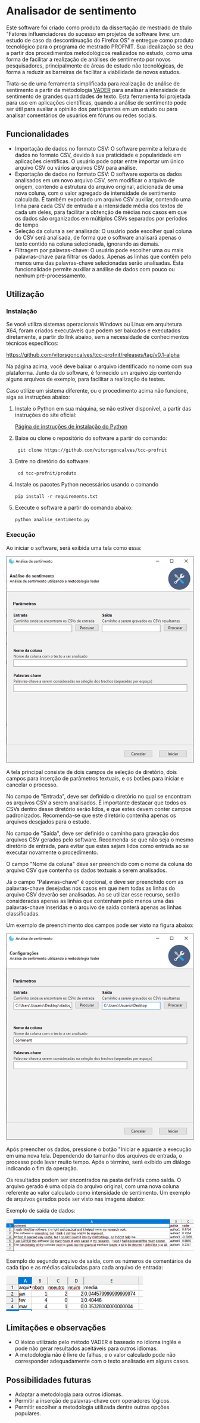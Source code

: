 # Analisador de sentimento

Este software foi criado como produto da dissertação de mestrado de título "Fatores influenciadores do sucesso em projetos de software livre: um estudo de caso da descontinuação do Firefox OS" e entregue como produto tecnológico para o programa de mestrado PROFNIT. Sua idealização se deu a partir dos procedimentos metodológicos realizados no estudo, como uma forma de facilitar a realização de análises de sentimento por novos pesquisadores, principalmente de áreas de estudo não tecnológicas, de forma a reduzir as barreiras de facilitar a viabilidade de novos estudos.

Trata-se de uma ferramenta simplificada para realização de análise de sentimento a partir da metodologia [VADER](https://github.com/cjhutto/vaderSentiment) para analisar a intensidade de sentimento de grandes quantidades de texto. Esta ferramenta foi projetada para uso em aplicações científicas, quando a análise de sentimento pode ser útil para avaliar a opinião dos participantes em um estudo ou para analisar comentários de usuários em fóruns ou redes sociais. 

## Funcionalidades

- Importação de dados no formato CSV: O software permite a leitura de dados no formato CSV, devido à sua praticidade e popularidade em aplicações científicas. O usuário pode optar entre importar um único arquivo CSV ou vários arquivos CSV para análise.
- Exportação de dados no formato CSV: O software exporta os dados analisados em um novo arquivo CSV, sem modificar o arquivo de origem, contendo a estrutura do arquivo original, adicionada de uma nova coluna, com o valor agregado de intensidade de sentimento calculada. É também exportado um arquivo CSV auxiliar, contendo uma linha para cada CSV de entrada e a intensidade média dos textos de cada um deles, para facilitar a obtenção de médias nos casos em que os dados são organizados em múltiplos CSVs separados por períodos de tempo 
- Seleção da coluna a ser analisada: O usuário pode escolher qual coluna do CSV será analisada, de forma que o software analisará apenas o texto contido na coluna selecionada, ignorando as demais.
- Filtragem por palavras-chave: O usuário pode escolher uma ou mais palavras-chave para filtrar os dados. Apenas as linhas que contêm pelo menos uma das palavras-chave selecionadas serão analisadas. Esta funcionalidade permite auxiliar a análise de dados com pouco ou nenhum pré-processamento.

## Utilização

### Instalação

Se você utiliza sistemas operacionais Windows ou Linux em arquitetura X64, foram criados executáveis que podem ser baixados e executados diretamente, a partir do link abaixo, sem a necessidade de conhecimentos técnicos específicos:

https://github.com/vitorsgoncalves/tcc-profnit/releases/tag/v0.1-alpha

Na página acima, você deve baixar o arquivo identificado no nome com sua plataforma. Junto da do software, é fornecido um arquivo zip contendo alguns arquivos de exemplo, para facilitar a realização de testes.

Caso utilize um sistema diferente, ou o procedimento acima não funcione, siga as instruções abaixo:

1. Instale o Python em sua máquina, se não estiver disponível, a partir das instruções do site oficial:

	[Página de instruções de instalação do Python](https://www.python.org/about/gettingstarted/)

1. Baixe ou clone o repositório do software a partir do comando:  

	` git clone https://github.com/vitorsgoncalves/tcc-profnit` 

2. Entre no diretório do software:

	` cd tcc-profnit/produto` 

3. Instale os pacotes Python necessários usando o comando 

	`pip install -r requirements.txt`

4. Execute o software a partir do comando abaixo:

	`python analise_sentimento.py`

### Execução

Ao iniciar o software, será exibida uma tela como essa:

![Tela principal do software, exibindo as opções disponíveis](https://github.com/vitorsgoncalves/tcc-profnit/blob/main/produto/imagens/tela%20principal.png?raw=true "Tela principal do software")

A tela principal consiste de dois campos de seleção de diretório, dois campos para inserção de parâmetros textuais, e os botões para iniciar e cancelar o processo.

No campo de "Entrada", deve ser definido o diretório no qual se encontram os arquivos CSV a serem analisados. É importante destacar que todos os CSVs dentro desse diretório serão lidos, e que estes devem conter campos padronizados. Recomenda-se que este diretório contenha apenas os arquivos desejados para o estudo.

No campo de "Saída", deve ser definido o caminho para gravação dos arquivos CSV gerados pelo software. Recomenda-se que não seja o mesmo diretório de entrada, para evitar que estes sejam lidos como entrada ao se executar novamente o procedimento.

O campo "Nome da coluna" deve ser preenchido com o nome da coluna do arquivo CSV que contenha os dados textuais a serem analisados. 

Já o campo "Palavras-chave" é opcional, e deve ser preenchido com as palavras-chave desejadas nos casos em que nem todas as linhas do arquivo CSV deverão ser analisadas. Ao se utilizar esse recurso, serão consideradas apenas as linhas que contenham pelo menos uma das palavras-chave inseridas e o arquivo de saída conterá apenas as linhas classificadas.

Um exemplo de preenchimento dos campos pode ser visto na figura abaixo:

![Imagem da tela principal com os dados preenchidos](https://github.com/vitorsgoncalves/tcc-profnit/blob/main/produto/imagens/dados%20inseridos.png?raw=true "Imagem da tela principal com os dados preenchidos")

Após preencher os dados, pressione o botão "Iniciar e aguarde a execução em uma nova tela. Dependendo do tamanho dos arquivos de entrada, o processo pode levar muito tempo. Após o término, será exibido um diálogo indicando o fim da operação.

Os resultados podem ser encontrados na pasta definida como saída. O arquivo gerado é uma cópia do arquivo original, com uma nova coluna referente ao valor calculado como intensidade de sentimento. Um exemplo de arquivos gerados pode ser visto nas imagens abaixo:

Exemplo de saída de dados:

![Imagem demonstrando um exemplo de saída de dados](https://github.com/vitorsgoncalves/tcc-profnit/blob/main/produto/imagens/resultado.png?raw=true "Exemplo de arquivo de saída")

Exemplo do segundo arquivo de saída, com os números de comentários de cada tipo e as médias calculadas para cada arquivo de entrada:

![Exemplo do segundo arquivo de saída, com os números de comentários de cada tipo e as médias calculadas para cada arquivo de entrada](https://github.com/vitorsgoncalves/tcc-profnit/blob/main/produto/imagens/resultado2.png?raw=true "Exemplo do segundo arquivo de saída, com os números de comentários de cada tipo e as médias calculadas para cada arquivo de entrada")


## Limitações e observações

- O léxico utilizado pelo método VADER é baseado no idioma inglês e pode não gerar resultados aceitáveis para outros idiomas.
- A metodologia não é livre de falhas, e o valor calculado pode não corresponder adequadamente com o texto analisado em alguns casos.


## Possibilidades futuras

- Adaptar a metodologia para outros idiomas.
- Permitir a inserção de palavras-chave com operadores lógicos.
- Permitir escolher a metodologia utilizada dentre outras opções populares.

